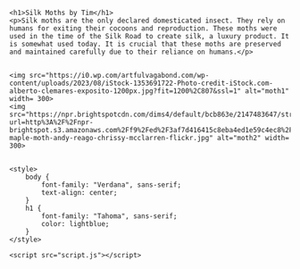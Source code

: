 <head>
    <title>Tim's Website</title>
    <link rel="stylesheet" href="styles.css">
</head>
<body>

    <h1>Silk Moths by Tim</h1>
    <p>Silk moths are the only declared domesticated insect. They rely on humans for exiting their cocoons and reproduction. These moths were used in the time of the Silk Road to create silk, a luxury product. It is somewhat used today. It is crucial that these moths are preserved and maintained carefully due to their reliance on humans.</p>

    
    <img src="https://i0.wp.com/artfulvagabond.com/wp-content/uploads/2023/08/iStock-1353691722-Photo-credit-iStock.com-alberto-clemares-exposito-1200px.jpg?fit=1200%2C807&ssl=1" alt="moth1" width= 300>
    <img src="https://npr.brightspotcdn.com/dims4/default/bcb863e/2147483647/strip/true/crop/4928x3264+0+0/resize/880x583!/quality/90/?url=http%3A%2F%2Fnpr-brightspot.s3.amazonaws.com%2Ff9%2Fed%2F3af7d416415c8eba4ed1e59c4ec8%2Frosy-maple-moth-andy-reago-chrissy-mcclarren-flickr.jpg" alt="moth2" width= 300>
        

    <style>
        body {
            font-family: "Verdana", sans-serif;
            text-align: center;
        }
        h1 {
            font-family: "Tahoma", sans-serif;
            color: lightblue;
        }
    </style>

    <script src="script.js"></script>

</body>
